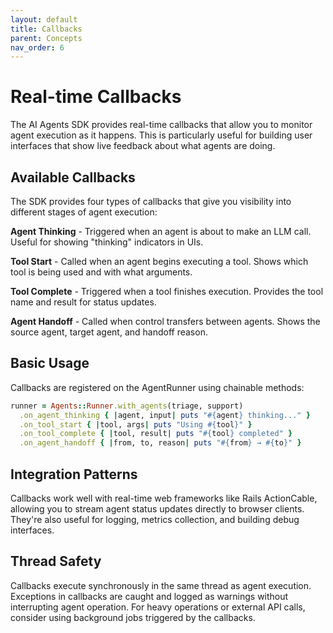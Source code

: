 ```yaml
---
layout: default
title: Callbacks
parent: Concepts
nav_order: 6
---
```


# Real-time Callbacks

The AI Agents SDK provides real-time callbacks that allow you to monitor agent execution as it happens. This is particularly useful for building user interfaces that show live feedback about what agents are doing.

## Available Callbacks

The SDK provides four types of callbacks that give you visibility into different stages of agent execution:

**Agent Thinking** - Triggered when an agent is about to make an LLM call. Useful for showing "thinking" indicators in UIs.

**Tool Start** - Called when an agent begins executing a tool. Shows which tool is being used and with what arguments.

**Tool Complete** - Triggered when a tool finishes execution. Provides the tool name and result for status updates.

**Agent Handoff** - Called when control transfers between agents. Shows the source agent, target agent, and handoff reason.

## Basic Usage

Callbacks are registered on the AgentRunner using chainable methods:

```ruby
runner = Agents::Runner.with_agents(triage, support)
  .on_agent_thinking { |agent, input| puts "#{agent} thinking..." }
  .on_tool_start { |tool, args| puts "Using #{tool}" }
  .on_tool_complete { |tool, result| puts "#{tool} completed" }
  .on_agent_handoff { |from, to, reason| puts "#{from} → #{to}" }
```

## Integration Patterns

Callbacks work well with real-time web frameworks like Rails ActionCable, allowing you to stream agent status updates directly to browser clients. They're also useful for logging, metrics collection, and building debug interfaces.

## Thread Safety

Callbacks execute synchronously in the same thread as agent execution. Exceptions in callbacks are caught and logged as warnings without interrupting agent operation. For heavy operations or external API calls, consider using background jobs triggered by the callbacks.
